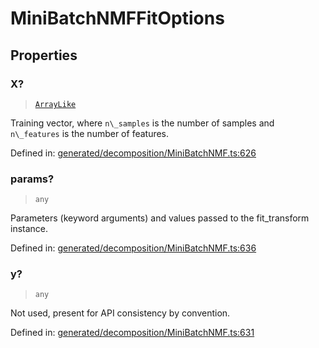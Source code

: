 # MiniBatchNMFFitOptions

## Properties

### X?

> [`ArrayLike`](../types/ArrayLike.md)

Training vector, where `n\_samples` is the number of samples and `n\_features` is the number of features.

Defined in:  [generated/decomposition/MiniBatchNMF.ts:626](https://github.com/transitive-bullshit/scikit-learn-ts/blob/122b3c0/packages/sklearn/src/generated/decomposition/MiniBatchNMF.ts#L626)

### params?

> `any`

Parameters (keyword arguments) and values passed to the fit\_transform instance.

Defined in:  [generated/decomposition/MiniBatchNMF.ts:636](https://github.com/transitive-bullshit/scikit-learn-ts/blob/122b3c0/packages/sklearn/src/generated/decomposition/MiniBatchNMF.ts#L636)

### y?

> `any`

Not used, present for API consistency by convention.

Defined in:  [generated/decomposition/MiniBatchNMF.ts:631](https://github.com/transitive-bullshit/scikit-learn-ts/blob/122b3c0/packages/sklearn/src/generated/decomposition/MiniBatchNMF.ts#L631)
